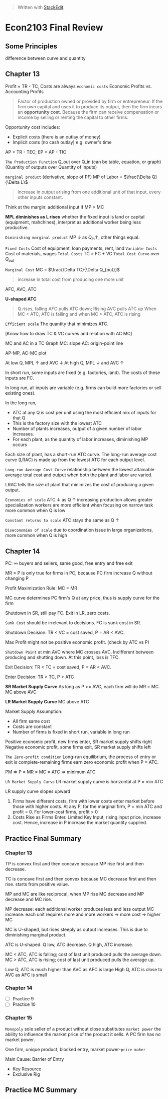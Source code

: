 


> Written with [StackEdit](https://stackedit.io/).

# Econ2103 Final Review

## Some Principles

difference between curve and quantity

## Chapter 13

Profit = TR - TC, Costs are always `economic costs`
Economic Profits vs. Accounting Profits

> Factor of production owned or provided by firm or entrepreneur. If the firm own capital and uses it to produce its output, then the firm incurs an **opportunity cost**. Because the firm can receive compensation or income by selling or renting the capital to other firms.

Opportunity cost includes:
- Explicit costs (there is an outlay of money)
- Implicit costs (no cash outlay) e.g. owner's time

AP = TR - TEC; EP = AP - TIC

`The Production Function` Q_out over Q_in (can be table, equation, or graph)
(Quantity of outputs over Quantity of inputs)

`marginal product` (derivative, slope of PF) MP of Labor = $\frac{\Delta Q}{\Delta L}$ 
>  increase in output arising from one additional unit of that input, every other inputs constant. 

Think at the margin: additional input if MP > MC

**MPL diminishes as L rises** whether the fixed input is land or capital (equipment, mahchines), interpret as additional worker being less productive.

`Diminishing marginal product` MP $\downarrow$ as $Q_{in} \uparrow$, other things equal.

`Fixed Costs` Cost of equipment, loan payments, rent, land
`Variable Costs` Cost of materials, wages
`Total Costs` TC = FC + VC
`Total Cost Curve` over $Q_{out}$

`Marginal Cost` MC = $\frac{\Delta TC}{\Delta Q_{out}}$
> increase in total cost from producing one more unit

AFC, AVC, ATC

**U-shaped ATC** 
> Q rises, falling AFC pulls ATC down; Rising AVC pulls ATC up
> When MC < ATC, ATC is falling and when MC > ATC, ATC is rising

`Efficient scale` The quantity that minimizes ATC.

[Know how to draw TC & VC curves and relation with AC MC]

MC and AC in a TC Graph
MC: slope
AC: origin-point line

AP-MP, AC-MC plot

At low Q, MPL $\uparrow$ and AVC $\downarrow$
At high Q, MPL $\downarrow$ and AVC $\uparrow$

In short run, some inputs are fixed (e.g. factories, land). The costs of these inputs are FC. 

In long run, all inputs are variable (e.g. firms can build more factories or sell existing ones). 

In the long run,
- ATC at any Q is cost per unit using the most efficient mix of inputs for that Q
- This is the factory size with the lowest ATC
- Number of plants increases, output of a given number of labor increases.
- For each plant, as the quantity of labor increases, diminishing MP occurs

Each size of plant, has a short-run ATC curve. The long-run average cost curve (LRAC) is made up from the lowest ATC for each output level.

`Long-run Average Cost Curve` relationship between the lowest attainable average total cost and output when both the plant and labor are varied. 

LRAC tells the size of plant that minimizes the cost of producing a given output.

`Economies of scale`
ATC $\downarrow$ as Q $\uparrow$
increasing production allows greater specialization
workers are more efficient when focusing on narrow task
more common when Q is low

 `Constant returns to scale` 
ATC stays the same as Q $\uparrow$

`Diseconomies of scale`
due to coordination issue in large organizations, more common when Q is high

## Chapter 14

PC: $\infty$ buyers and sellers, same good, free entry and free exit

MR = P is only true for firms in PC, because PC firm increase Q without changing P

Profit Maximization Rule: MC = MR

MC curve determines PC firm's Q at any price, thus is supply curve for the firm

Shutdown in SR, still pay FC. Exit in LR, zero costs.

`Sunk Cost` should be irrelevant to decisions. FC is sunk cost in SR.

Shutdown Decision:
TR < VC = cost saved, P = AR < AVC.

Max Profit might not be positive economic profit. (check by ATC vs P)

`Shutdown Point` at min AVC where MC crosses AVC. Indifferent between producing and shutting down.  At this point, loss is TFC.

Exit Decision:
TR < TC = cost saved, P = AR < AVC.

Enter Decision: TR > TC, P > ATC

**SR Market Supply Curve**
As long as P >= AVC, each firm will do MR = MC. MC above AVC

**LR Market Supply Curve**
MC above ATC

Market Supply Assumption:
- All firm same cost
- Costs are constant
- Number of firms is fixed in short run, variable in long run

Positive economic profit, new firms enter, SR market supply shifts right
Negative economic profit, some firms exit, SR market supply shifts left

`The Zero-profit condition`
Long-run equilibrium, the process of entry or exit is complete-remaining firms earn zero economic profit when P = ATC.

PM => P = MR = MC = ATC => minimum ATC

`LR Market Supply Curve` 
LR market supply curve is horizontal at P = min ATC

LR supply curve slopes upward
1) Firms have different costs, firm with lower costs enter market before those with higher costs. At any P, for the marginal firm, P = min ATC and profit = 0. For lower-cost firms, profit > 0
2) Costs Rise as Firms Enter. Limited Key Input, rising input price, increase cost. Hence, increase in P increase the market quantity supplied.




## Practice Final Summary

### Chapter 13

TP is convex first and then concave because MP rise first and then decrease.

TC is concave first and then convex because MC decrease first and then rise. starts from positive value.

MP and MC are like reciprocal, when MP rise MC decrease and MP decrease and MC rise. 

MP decrease: each additional worker produces less and less output
MC increase: each unit requires more and more workers => more cost => higher MC

MC is U-shaped, but rises steeply as output increases. This is due to diminishing marginal product. 

ATC is U-shaped. Q low, ATC decrease. Q high, ATC increase.

MC < ATC, ATC is falling; cost of last unit produced pulls the average down.
MC > ATC, ATC is rising; cost of last unit produced pulls the average up.

Low Q, ATC is much higher than AVC as AFC is large
High Q, ATC is close to AVC as AFC is small
 
### Chapter 14

- [ ] Practice 9
- [ ] Practice 10

### Chapter 15

  `Monopoly` sole seller of a product without close substitutes
  `market power` the ability to influence the market price of the product it sells.
  A PC firm has no market power.

One firm, unique product, blocked entry, market power-`price maker`

Main Cause: Barrier of Entry
- Key Resource
- Exclusive Rig

## Practice MC Summary



<!--stackedit_data:
eyJoaXN0b3J5IjpbMTg5OTkxNTM1OSwyMDM0MTIxOTEsMTYwMz
Y5MTk0OCwtOTg1ODQ5OTM5LC0xMTQ3MzM0OTk2LDE1MzIxNjgz
NDUsLTE2NTc5NzM3MDEsLTE3ODEyMzk4MjUsLTE4NzgwMDU4ND
YsLTE1OTU0MjkwNTYsMTA1NTQ5MzU1NCwtMTgxMjMyMjgxMiwt
NDI1MDk0NzkxLC0xNTA4ODQ1NTY2LDYwNjY1ODE3Nyw0NjM4Mj
E5MDEsMTI3OTUwMTQwNSwxMDQ1MTMyNjY3LDE2MzgxODYwMTgs
LTEwMTI4Mzk3NzRdfQ==
-->